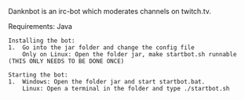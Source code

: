 Danknbot is an irc-bot which moderates channels on twitch.tv.

Requirements: Java

	Installing the bot:
	1.	Go into the jar folder and change the config file
		Only on Linux: Open the folder jar, make startbot.sh runnable
	(THIS ONLY NEEDS TO BE DONE ONCE)
	
	Starting the bot:
	1.	Windows: Open the folder jar and start startbot.bat.
		Linux: Open a terminal in the folder and type ./startbot.sh
